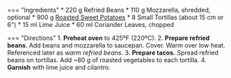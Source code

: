 === "Ingredients"
    * 220 g Refried Beans
    * 110 g Mozzarella, shredded, optional
    * 900 g [Roasted Sweet Potatoes](../sides/potatoes/roasted-potatoes.md)
    * 8 Small Tortillas (about 15 cm or 6")
    * 15 ml Lime Juice
    * 60 ml Coriander Leaves, chopped

=== "Directions"
    1. **Preheat oven** to 425ºF (220ºC).
    2. **Prepare refried beans**. Add beans and mozzarella to saucepan. Cover. Warm over low heat. Referenced later as *warm refried beans*.
    3. **Prepare tacos.** Spread refried beans on tortillas. Add ~80 g of roasted vegetables to each tortilla.
    4. **Garnish** with lime juice and cilantro.

[^1]:
    [El Arboria Taqueria.](https://goo.gl/maps/5rY1W9N4L1KLBRGN8) Brighton, MI.
[^2]:
    Perelman, Deb. ["Sweet Potato Tacos."](https://smittenkitchen.com/2018/03/sweet-potato-tacos/) *Smitten Kitchen.* March 2018.

